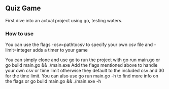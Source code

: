 ## Quiz Game

First dive into an actual project using go, testing waters.

### How to use

You can use the flags -csv=pathtocsv to specify your own csv file and -limit=integer adds a timer to your game

You can simply clone and use go to run the project with go run main.go or go build main.go && ./main.exe
Add the flags mentioned above to handle your own csv or time limit otherwise they default to the included csv and 30 for the time limit. 
You can also use go run main.go -h to find more info on the flags or go build main.go && ./main.exe -h
 
